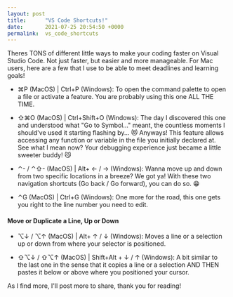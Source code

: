 ```yaml
---
layout: post
title:      "VS Code Shortcuts!"
date:       2021-07-25 20:54:50 +0000
permalink:  vs_code_shortcuts
---
```



Theres TONS of different little ways to make your coding faster on Visual Studio Code. Not just faster, but easier and more manageable. For Mac users, here are a few that I use to be able to meet deadlines and learning goals!

* ⌘P (MacOS) | Ctrl+P (Windows): To open the command palette to open a file or activate a feature. You are probably using this one ALL THE TIME.

* ⇧⌘O (MacOS) | Ctrl+Shift+O (Windows): The day I discovered this one and understood what "Go to Symbol..." meant, the countless moments I should've used it starting flashing by... 😻 Anyways! This feature allows accessing any function or variable in the file you initially declared at. See what I mean now? Your debugging experience just became a little sweeter buddy! 😼

* ⌃- / ⌃⇧- (MacOS) | Alt+ ← / → (Windows): Wanna move up and down from two specific locations in a breeze? We got ya! With these two navigation shortcuts (Go back / Go forward), you can do so. 😁

* ⌃G (MacOS) | Ctrl+G (Windows): One more for the road, this one gets you right to the line number you need to edit.

#### Move or Duplicate a Line, Up or Down
* ⌥↓ / ⌥↑ (MacOS) | Alt+ ↑ / ↓ (Windows): Moves a line or a selection up or down from where your selector is positioned.

* ⇧⌥↓ / ⇧⌥↑ (MacOS) | Shift+Alt + ↓ / ↑ (Windows): A bit similar to the last one in the sense that it copies a line or a selection AND THEN pastes it below or above where you positioned your cursor.

As I find more, I'll post more to share, thank you for reading!
